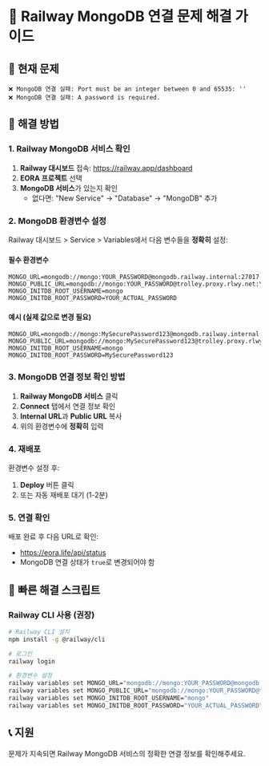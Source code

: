 # 🔧 Railway MongoDB 연결 문제 해결 가이드

## 🚨 현재 문제
```
❌ MongoDB 연결 실패: Port must be an integer between 0 and 65535: ''
❌ MongoDB 연결 실패: A password is required.
```

## 🔧 해결 방법

### 1. Railway MongoDB 서비스 확인
1. **Railway 대시보드** 접속: https://railway.app/dashboard
2. **EORA 프로젝트** 선택
3. **MongoDB 서비스**가 있는지 확인
   - 없다면: "New Service" → "Database" → "MongoDB" 추가

### 2. MongoDB 환경변수 설정
Railway 대시보드 > Service > Variables에서 다음 변수들을 **정확히** 설정:

#### 필수 환경변수
```
MONGO_URL=mongodb://mongo:YOUR_PASSWORD@mongodb.railway.internal:27017
MONGO_PUBLIC_URL=mongodb://mongo:YOUR_PASSWORD@trolley.proxy.rlwy.net:YOUR_PORT
MONGO_INITDB_ROOT_USERNAME=mongo
MONGO_INITDB_ROOT_PASSWORD=YOUR_ACTUAL_PASSWORD
```

#### 예시 (실제 값으로 변경 필요)
```
MONGO_URL=mongodb://mongo:MySecurePassword123@mongodb.railway.internal:27017
MONGO_PUBLIC_URL=mongodb://mongo:MySecurePassword123@trolley.proxy.rlwy.net:26594
MONGO_INITDB_ROOT_USERNAME=mongo
MONGO_INITDB_ROOT_PASSWORD=MySecurePassword123
```

### 3. MongoDB 연결 정보 확인 방법
1. **Railway MongoDB 서비스** 클릭
2. **Connect** 탭에서 연결 정보 확인
3. **Internal URL**과 **Public URL** 복사
4. 위의 환경변수에 **정확히** 입력

### 4. 재배포
환경변수 설정 후:
1. **Deploy** 버튼 클릭
2. 또는 자동 재배포 대기 (1-2분)

### 5. 연결 확인
배포 완료 후 다음 URL로 확인:
- https://eora.life/api/status
- MongoDB 연결 상태가 `true`로 변경되어야 함

## 🚀 빠른 해결 스크립트

### Railway CLI 사용 (권장)
```bash
# Railway CLI 설치
npm install -g @railway/cli

# 로그인
railway login

# 환경변수 설정
railway variables set MONGO_URL="mongodb://mongo:YOUR_PASSWORD@mongodb.railway.internal:27017"
railway variables set MONGO_PUBLIC_URL="mongodb://mongo:YOUR_PASSWORD@trolley.proxy.rlwy.net:YOUR_PORT"
railway variables set MONGO_INITDB_ROOT_USERNAME="mongo"
railway variables set MONGO_INITDB_ROOT_PASSWORD="YOUR_ACTUAL_PASSWORD"
```

## 📞 지원
문제가 지속되면 Railway MongoDB 서비스의 정확한 연결 정보를 확인해주세요. 